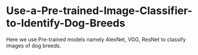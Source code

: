 # Use-a-Pre-trained-Image-Classifier-to-Identify-Dog-Breeds

Here we use Pre-trained models namely AlexNet, VGG, ResNet to classify images of dog breeds.
